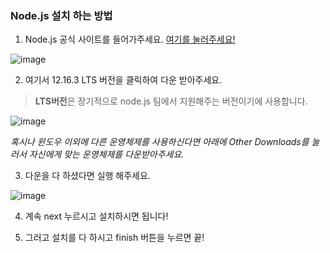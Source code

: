 ### Node.js 설치 하는 방법

1. Node.js 공식 사이트를 들어가주세요. [여기를 눌러주세요!](https://nodejs.org/en/)   

![image](https://cdn.discordapp.com/attachments/708325535133990963/711347014419611709/unknown.png)

2. 여기서 12.16.3 LTS 버전을 클릭하여 다운 받아주세요.
> **LTS버전**은 장기적으로 node.js 팀에서 지원해주는 버전이기에 사용합니다.

![image](https://cdn.discordapp.com/attachments/708325535133990963/711347272335491263/unknown.png)

*혹시나 윈도우 이외에 다른 운영체제를 사용하신다면 아래에 Other Downloads를 눌러서 자신에게 맞는 운영체제를 다운받아주세요.*

3. 다운을 다 하셨다면 실행 해주세요.

![image](https://cdn.discordapp.com/attachments/708325535133990963/711348054627713135/unknown.png)

4. 계속 next 누르시고 설치하시면 됩니다!   

5. 그러고 설치를 다 하시고 finish 버튼을 누르면 끝!

